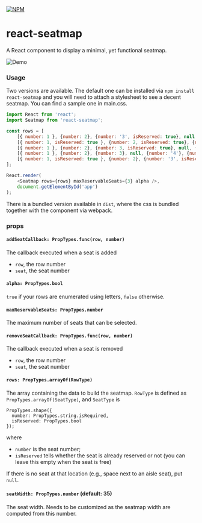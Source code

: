 [![NPM](https://nodei.co/npm/react-seatmap.png?downloads=true&stars=true)](https://nodei.co/npm/react-seatmap/)
# react-seatmap
A React component to display a minimal, yet functional seatmap.

![Demo](demo.gif)

### Usage
Two versions are available. The default one can be installed via `npm install react-seatmap` and you will need to attach a stylesheet to see a decent seatmap. You can find a sample one in main.css.

```javascript
import React from 'react';
import Seatmap from 'react-seatmap';

const rows = [
    [{ number: 1 }, {number: 2}, {number: '3', isReserved: true}, null, {number: '4'}, {number: 5}, {number: 6}],
    [{ number: 1, isReserved: true }, {number: 2, isReserved: true}, {number: '3', isReserved: true}, null, {number: '4'}, {number: 5}, {number: 6}],
    [{ number: 1 }, {number: 2}, {number: 3, isReserved: true}, null, {number: '4'}, {number: 5}, {number: 6}],
    [{ number: 1 }, {number: 2}, {number: 3}, null, {number: '4'}, {number: 5}, {number: 6}],
    [{ number: 1, isReserved: true }, {number: 2}, {number: '3', isReserved: true}, null, {number: '4'}, {number: 5}, {number: 6, isReserved: true}]
];

React.render(
    <Seatmap rows={rows} maxReservableSeats={3} alpha />,
    document.getElementById('app')
);
```

There is a bundled version available in `dist`, where the css is bundled together with the component via webpack.

### props
#### `addSeatCallback: PropTypes.func(row, number)`
The callback executed when a seat is added
- `row`, the row number
- `seat`, the seat number

#### `alpha: PropTypes.bool`
`true` if your rows are enumerated using letters, `false` otherwise.

#### `maxReservableSeats: PropTypes.number`
The maximum number of seats that can be selected.

#### `removeSeatCallback: PropTypes.func(row, number)`
The callback executed when a seat is removed
- `row`, the row number
- `seat`, the seat number

#### `rows: PropTypes.arrayOf(RowType)`
The array containing the data to build the seatmap.
`RowType` is defined as `PropTypes.arrayOf(SeatType)`, and `SeatType` is
```
PropTypes.shape({
  number: PropTypes.string.isRequired,
  isReserved: PropTypes.bool
});
```
where
- `number` is the seat number;
- `isReserved` tells whether the seat is already reserved or not (you can leave this empty when the seat is free)

If there is no seat at that location (e.g., space next to an aisle seat), put `null`.

#### `seatWidth: PropTypes.number` (default: 35)
The seat width. Needs to be customized as the seatmap width are computed from this
number.
